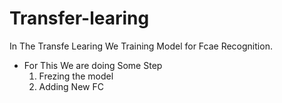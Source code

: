 ﻿# Transfer-learing
In The Transfe Learing We Training Model for Fcae Recognition.
* For This We are doing Some Step
    1. Frezing the model 
    2. Adding New FC 
    
